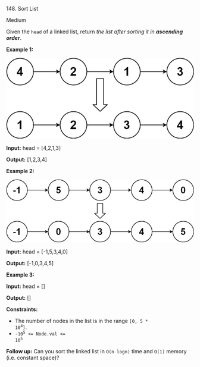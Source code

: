 148\. Sort List

Medium

Given the `head` of a linked list, return _the list after sorting it in **ascending order**_.

**Example 1:**

![](sort_list_1.jpg)

**Input:** head = [4,2,1,3]

**Output:** [1,2,3,4] 

**Example 2:**

![](sort_list_2.jpg)

**Input:** head = [-1,5,3,4,0]

**Output:** [-1,0,3,4,5] 

**Example 3:**

**Input:** head = []

**Output:** [] 

**Constraints:**

*   The number of nodes in the list is in the range <code>[0, 5 * 10<sup>4</sup>]</code>.
*   <code>-10<sup>5</sup> <= Node.val <= 10<sup>5</sup></code>

**Follow up:** Can you sort the linked list in `O(n logn)` time and `O(1)` memory (i.e. constant space)?